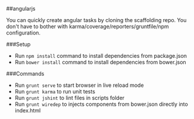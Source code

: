 ##angularjs

You can quickly create angular tasks by cloning the scaffolding repo. 
You don't have to bother with karma/coverage/reporters/gruntfile/npm configuration.

###Setup
* Run ```npm install``` command to install dependencies from package.json 
* Run ```bower install``` command to install dependencies from bower.json

###Commands
* Run ```grunt serve``` to start browser in live reload mode
* Run ```grunt karma``` to run unit tests
* Run ```grunt jshint``` to lint files in scripts folder
* Run ```grunt wiredep```  to injects components from bower.json directly into index.html 


